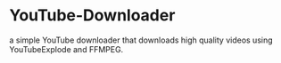 # YouTube-Downloader
a simple YouTube downloader that downloads high quality videos using YouTubeExplode and FFMPEG.
